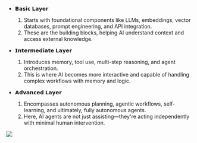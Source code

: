 * 𝗕𝗮𝘀𝗶𝗰 𝗟𝗮𝘆𝗲𝗿 
  1. Starts with foundational components like LLMs, embeddings, vector databases, prompt engineering, and API integration. 
  1. These are the building blocks, helping AI understand context and access external knowledge.

* 𝗜𝗻𝘁𝗲𝗿𝗺𝗲𝗱𝗶𝗮𝘁𝗲 𝗟𝗮𝘆𝗲𝗿 
  1. Introduces memory, tool use, multi-step reasoning, and agent orchestration. 
  1. This is where AI becomes more interactive and capable of handling complex workflows with memory and logic.

* 𝗔𝗱𝘃𝗮𝗻𝗰𝗲𝗱 𝗟𝗮𝘆𝗲𝗿 
  1. Encompasses autonomous planning, agentic workflows, self-learning, and ultimately, fully autonomous agents. 
  1. Here, AI agents are not just assisting—they're acting independently with minimal human intervention.

<img src="ai a𝗴𝗲𝗻𝘁𝘀 s𝘁𝗮𝗶𝗿𝗰𝗮𝘀𝗲.jpg"/>
